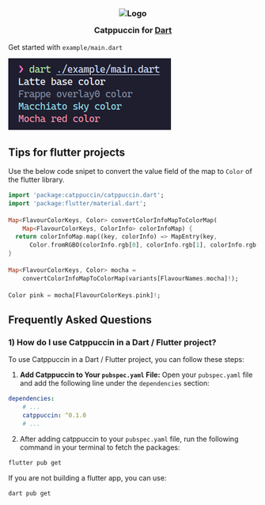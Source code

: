<h3 align="center">
    <img src="https://raw.githubusercontent.com/catppuccin/catppuccin/main/assets/logos/exports/1544x1544_circle.png" width="100" alt="Logo"/><br/>
    <img src="https://raw.githubusercontent.com/catppuccin/catppuccin/main/assets/misc/transparent.png" height="30" width="0px"/>
    Catppuccin for <a href="https://pub.dev">Dart</a>
    <img src="https://raw.githubusercontent.com/catppuccin/catppuccin/main/assets/misc/transparent.png" height="30" width="0px"/>
</h3>

Get started with `example/main.dart`

<img src="https://raw.githubusercontent.com/Aprilswind/catppuccin-dart/main/assets/output.png">

## Tips for flutter projects
Use the below code snipet to convert the value field of the map to `Color` of the flutter library.
```dart
import 'package:catppuccin/catppuccin.dart';
import 'package:flutter/material.dart';

Map<FlavourColorKeys, Color> convertColorInfoMapToColorMap(
    Map<FlavourColorKeys, ColorInfo> colorInfoMap) {
  return colorInfoMap.map((key, colorInfo) => MapEntry(key,
      Color.fromRGBO(colorInfo.rgb[0], colorInfo.rgb[1], colorInfo.rgb[2], 1)));
}

Map<FlavourColorKeys, Color> mocha =
    convertColorInfoMapToColorMap(variants[FlavourNames.mocha]!);

Color pink = mocha[FlavourColorKeys.pink]!;
```

## Frequently Asked Questions

### 1) How do I use Catppuccin in a Dart / Flutter project?
To use Catppuccin in a Dart / Flutter project, you can follow these steps:
1. **Add Catppuccin to Your `pubspec.yaml` File:**
Open your `pubspec.yaml` file and add the following line under the `dependencies` section:
```yaml
dependencies:
    # ...
    catppuccin: ^0.1.0
    # ...
```
2. After adding catppuccin to your `pubspec.yaml` file, run the following command in your terminal to fetch the packages:
```bash
flutter pub get
```
If you are not building a flutter app, you can use:
```bash
dart pub get
```